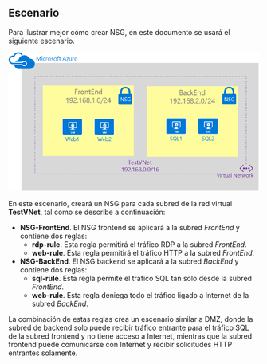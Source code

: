 ## Escenario

Para ilustrar mejor cómo crear NSG, en este documento se usará el siguiente escenario.

![Escenario de red virtual](./media/virtual-networks-create-nsg-scenario-include/figure1.png)

En este escenario, creará un NSG para cada subred de la red virtual **TestVNet**, tal como se describe a continuación:

- **NSG-FrontEnd**. El NSG frontend se aplicará a la subred *FrontEnd* y contiene dos reglas:	
	- **rdp-rule**. Esta regla permitirá el tráfico RDP a la subred *FrontEnd*.
	- **web-rule**. Esta regla permitirá el tráfico HTTP a la subred *FrontEnd*.
- **NSG-BackEnd**. El NSG backend se aplicará a la subred *BackEnd* y contiene dos reglas:	
	- **sql-rule**. Esta regla permite el tráfico SQL tan solo desde la subred *FrontEnd*.
	- **web-rule**. Esta regla deniega todo el tráfico ligado a Internet de la subred *BackEnd*.

La combinación de estas reglas crea un escenario similar a DMZ, donde la subred de backend solo puede recibir tráfico entrante para el tráfico SQL de la subred frontend y no tiene acceso a Internet, mientras que la subred frontend puede comunicarse con Internet y recibir solicitudes HTTP entrantes solamente.
 

<!---HONumber=Sept15_HO4-->